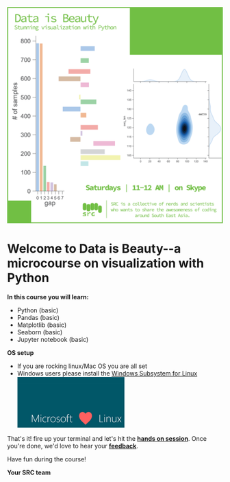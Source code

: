 <img src='src/micro_vis-04.png' widht=500>

# Welcome to Data is Beauty--a microcourse on visualization with Python

**In this course you will learn:**

* Python (basic)
* Pandas (basic)
* Matplotlib (basic)
* Seaborn (basic)
* Jupyter notebook (basic)

**OS setup**

* If you are rocking linux/Mac OS you are all set 
* Windows users please install the [Windows Subsystem for Linux](https://docs.microsoft.com/en-us/windows/wsl/install-win10)
<br><img src='src/mlvl.jpg' width=250>


That's it! fire up your terminal and let's hit the [**hands on session**](https://gitpitch.com/fibonaccirabbits/visual_python).
Once you're done, we'd love to hear your [**feedback**](https://goo.gl/forms/cYTLx15fmxId2mG73).


Have fun during the course! 

**Your SRC team**

